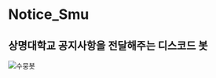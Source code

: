 # Notice_Smu

상명대학교 공지사항을 전달해주는 디스코드 봇
---
![수뭉봇](https://user-images.githubusercontent.com/66160055/170988515-c6c2a51a-d5af-4846-9f7b-72399ddbb4e8.png)

